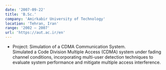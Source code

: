 ```yaml
---
date: '2007-09-22'
title: 'B.Sc.'
company: 'Amirkabir University of Technology'
location: 'Tehran, Iran'
range: '2002 – 2007'
url: 'https://aut.ac.ir/en'
---
```


- Project: Simulation of a CDMA Communication System.  
  Simulated a Code Division Multiple Access (CDMA) system under fading channel conditions, incorporating multi-user detection techniques to evaluate system performance and mitigate multiple access interference.
